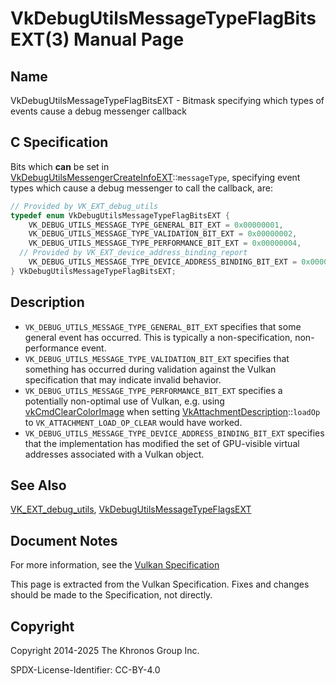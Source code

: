 # VkDebugUtilsMessageTypeFlagBitsEXT(3) Manual Page

## Name

VkDebugUtilsMessageTypeFlagBitsEXT - Bitmask specifying which types of events cause a debug messenger callback



## [](#_c_specification)C Specification

Bits which **can** be set in [VkDebugUtilsMessengerCreateInfoEXT](https://registry.khronos.org/vulkan/specs/latest/man/html/VkDebugUtilsMessengerCreateInfoEXT.html)::`messageType`, specifying event types which cause a debug messenger to call the callback, are:

```c++
// Provided by VK_EXT_debug_utils
typedef enum VkDebugUtilsMessageTypeFlagBitsEXT {
    VK_DEBUG_UTILS_MESSAGE_TYPE_GENERAL_BIT_EXT = 0x00000001,
    VK_DEBUG_UTILS_MESSAGE_TYPE_VALIDATION_BIT_EXT = 0x00000002,
    VK_DEBUG_UTILS_MESSAGE_TYPE_PERFORMANCE_BIT_EXT = 0x00000004,
  // Provided by VK_EXT_device_address_binding_report
    VK_DEBUG_UTILS_MESSAGE_TYPE_DEVICE_ADDRESS_BINDING_BIT_EXT = 0x00000008,
} VkDebugUtilsMessageTypeFlagBitsEXT;
```

## [](#_description)Description

- `VK_DEBUG_UTILS_MESSAGE_TYPE_GENERAL_BIT_EXT` specifies that some general event has occurred. This is typically a non-specification, non-performance event.
- `VK_DEBUG_UTILS_MESSAGE_TYPE_VALIDATION_BIT_EXT` specifies that something has occurred during validation against the Vulkan specification that may indicate invalid behavior.
- `VK_DEBUG_UTILS_MESSAGE_TYPE_PERFORMANCE_BIT_EXT` specifies a potentially non-optimal use of Vulkan, e.g. using [vkCmdClearColorImage](https://registry.khronos.org/vulkan/specs/latest/man/html/vkCmdClearColorImage.html) when setting [VkAttachmentDescription](https://registry.khronos.org/vulkan/specs/latest/man/html/VkAttachmentDescription.html)::`loadOp` to `VK_ATTACHMENT_LOAD_OP_CLEAR` would have worked.
- `VK_DEBUG_UTILS_MESSAGE_TYPE_DEVICE_ADDRESS_BINDING_BIT_EXT` specifies that the implementation has modified the set of GPU-visible virtual addresses associated with a Vulkan object.

## [](#_see_also)See Also

[VK\_EXT\_debug\_utils](https://registry.khronos.org/vulkan/specs/latest/man/html/VK_EXT_debug_utils.html), [VkDebugUtilsMessageTypeFlagsEXT](https://registry.khronos.org/vulkan/specs/latest/man/html/VkDebugUtilsMessageTypeFlagsEXT.html)

## [](#_document_notes)Document Notes

For more information, see the [Vulkan Specification](https://registry.khronos.org/vulkan/specs/latest/html/vkspec.html#VkDebugUtilsMessageTypeFlagBitsEXT)

This page is extracted from the Vulkan Specification. Fixes and changes should be made to the Specification, not directly.

## [](#_copyright)Copyright

Copyright 2014-2025 The Khronos Group Inc.

SPDX-License-Identifier: CC-BY-4.0